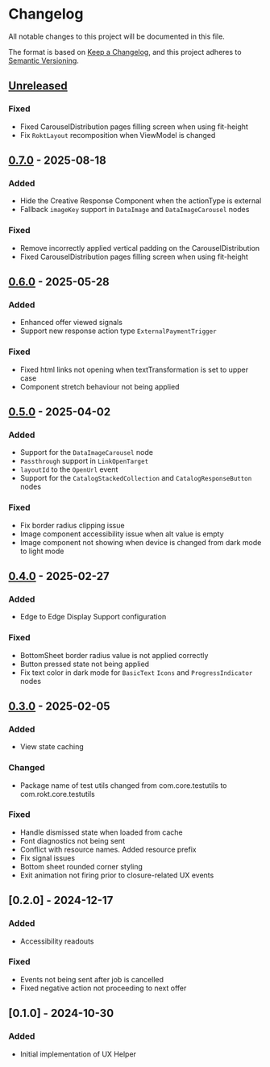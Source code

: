 <!-- markdownlint-disable MD024 -->

# Changelog

All notable changes to this project will be documented in this file.

The format is based on [Keep a Changelog](https://keepachangelog.com/en/1.1.0/),
and this project adheres to [Semantic Versioning](https://semver.org/spec/v2.0.0.html).

## [Unreleased]

### Fixed

- Fixed CarouselDistribution pages filling screen when using fit-height
- Fix `RoktLayout` recomposition when ViewModel is changed

## [0.7.0] - 2025-08-18

### Added

- Hide the Creative Response Component when the actionType is external
- Fallback `imageKey` support in `DataImage` and `DataImageCarousel` nodes

### Fixed

- Remove incorrectly applied vertical padding on the CarouselDistribution
- Fixed CarouselDistribution pages filling screen when using fit-height

## [0.6.0] - 2025-05-28

### Added

- Enhanced offer viewed signals
- Support new response action type `ExternalPaymentTrigger`

### Fixed

- Fixed html links not opening when textTransformation is set to upper case
- Component stretch behaviour not being applied

## [0.5.0] - 2025-04-02

### Added

- Support for the `DataImageCarousel` node
- `Passthrough` support in `LinkOpenTarget`
- `layoutId` to the `OpenUrl` event
- Support for the `CatalogStackedCollection` and `CatalogResponseButton` nodes

### Fixed

- Fix border radius clipping issue
- Image component accessibility issue when alt value is empty
- Image component not showing when device is changed from dark mode to light mode

## [0.4.0] - 2025-02-27

### Added

- Edge to Edge Display Support configuration

### Fixed

- BottomSheet border radius value is not applied correctly
- Button pressed state not being applied
- Fix text color in dark mode for `BasicText` `Icons` and `ProgressIndicator` nodes

## [0.3.0] - 2025-02-05

### Added

- View state caching

### Changed

- Package name of test utils changed from com.core.testutils to com.rokt.core.testutils

### Fixed

- Handle dismissed state when loaded from cache
- Font diagnostics not being sent
- Conflict with resource names. Added resource prefix
- Fix signal issues
- Bottom sheet rounded corner styling
- Exit animation not firing prior to closure-related UX events

## [0.2.0] - 2024-12-17

### Added

- Accessibility readouts

### Fixed

- Events not being sent after job is cancelled
- Fixed negative action not proceeding to next offer

## [0.1.0] - 2024-10-30

### Added

- Initial implementation of UX Helper

[unreleased]: https://github.com/ROKT/rokt-ux-helper-android/compare/0.7.0...HEAD
[0.7.0]: https://github.com/ROKT/rokt-ux-helper-android/compare/0.6.0...0.7.0
[0.6.0]: https://github.com/ROKT/rokt-ux-helper-android/compare/0.5.0...0.6.0
[0.5.0]: https://github.com/ROKT/rokt-ux-helper-android/compare/0.4.0...0.5.0
[0.4.0]: https://github.com/ROKT/rokt-ux-helper-android/compare/0.3.0...0.4.0
[0.3.0]: https://github.com/ROKT/rokt-ux-helper-android/compare/f3489d36b16268fe284acf868f3c147b96c0adb7...0.3.0
